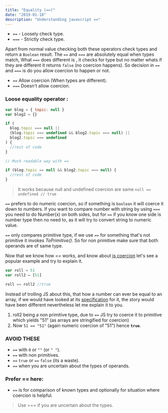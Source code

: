 ```yaml
---
title: "Equality (==)"
date: "2019-01-18"
description: "Understanding javascript =="
---
```


- `==` - Loosely check type.
- `===` - Strictly check type.

Apart from normal value checking both these operators check types and return a `Boolean` result. The `==` and `===` are absolutely equal when types match, What `===` does different is , it checks for type but no matter whats if they are different it returns `false` (no coercion happens). So decision in `==` and `===` is do you allow coercion to happen or not.

- `==` Allow coercion (When types are different).
- `===` Doesn't allow coercion.

### Loose equality operator :

```js
var blog = { topic: null }
var blog2 = {}

if (
  blog.topic === null ||
  (blog.topic === undefined && blog2.topic === null) ||
  blog2.topic === undefined
) {
  //rest of code
}

// Much readable way with ==

if (blog.topic == null && blog2.topic === null) {
  //rest of code
}
```

> It works because null and undefined coercion are same
> `null == undefined // true`

`==` prefers to do numeric coercion, so if something is `boolean` it will coerce it down to numbers. If you want to compare number with string by using `===` you need to do Number(x) on both sides, but for `==` if you know one side is number type then no need to, as it will try to convert string to numeric value.

`==` only compares primitive type, if we use `==` for something that's not primitive it invokes _ToPrimitive()_. So for non primitive make sure that both operands are of same type.

Now that we know how == works, and know about [js coercion](/JavaScript-Coercion-deep-dive/) let's see a popular example and try to explain it.

```js
var roll = 51
var roll2 = [51]

roll == roll2 //true
```

Instead of trolling JS about this, that how a number can ever be equal to an array, if we would have looked at its [specification](https://www.ecma-international.org/ecma-262/5.1/#sec-11.9.3) for it, the story would have been different nevertheless let me explain it to you.

1. roll2 being a non primitive type, due to `==` JS try to coerce it to primitive which yields "51" (as arrays are stringified for coercion)
2. Now `51 == "51"` (again numeric coercion of "51") hence **`true`**.

### AVOID THESE

- `==` with `0` or `""` (or `" "`).
- `==` with non primitives.
- `==` `true` or `==` `false` (its a waste).
- `==` when you are uncertain about the types of operands.

### Prefer == here:

- `==` is for comparison of known types and optionally for situation where coercion is helpful.

> Use === if you are uncertain about the types.

